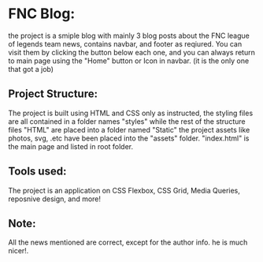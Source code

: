 # FNC Blog:


 the project is a smiple blog with mainly 3 blog posts about the FNC league of legends team news, contains navbar, and footer as reqiured.
 You can visit them by clicking the button below each one, and you can always return to main page using the "Home" button or Icon in navbar. (it is the only one that got a job)

##  Project Structure:
The project is built using HTML and CSS only as instructed, the styling files are all contained in a folder names "styles" while the rest of the structure files "HTML" are placed into a folder named "Static" the project assets like photos, svg, .etc have been placed into the "assets" folder.
"index.html" is the main page and listed in root folder.

## Tools used: 
The project is an application on CSS Flexbox, CSS Grid, Media Queries, reposnive design, and more!

## Note:
All the news mentioned are correct, except for the author info. he is much nicer!.